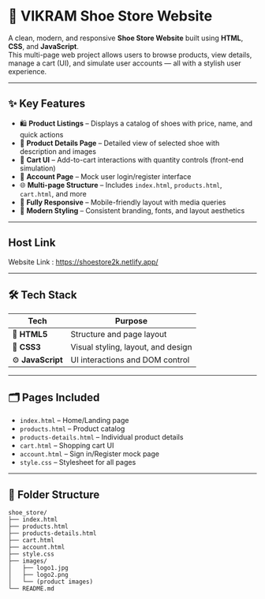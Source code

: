 # 👟 VIKRAM Shoe Store Website

A clean, modern, and responsive **Shoe Store Website** built using **HTML**, **CSS**, and **JavaScript**.  
This multi-page web project allows users to browse products, view details, manage a cart (UI), and simulate user accounts — all with a stylish user experience.

---

## ✨ Key Features

- 🛍️ **Product Listings** – Displays a catalog of shoes with price, name, and quick actions  
- 🔎 **Product Details Page** – Detailed view of selected shoe with description and images  
- 🛒 **Cart UI** – Add-to-cart interactions with quantity controls (front-end simulation)  
- 👤 **Account Page** – Mock user login/register interface  
- 🌐 **Multi-page Structure** – Includes `index.html`, `products.html`, `cart.html`, and more  
- 📱 **Fully Responsive** – Mobile-friendly layout with media queries  
- 🎨 **Modern Styling** – Consistent branding, fonts, and layout aesthetics
---
## Host Link

Website Link : https://shoestore2k.netlify.app/

---

## 🛠️ Tech Stack

| Tech           | Purpose                            |
|----------------|-------------------------------------|
| 🧱 **HTML5**       | Structure and page layout             |
| 🎨 **CSS3**        | Visual styling, layout, and design   |
| ⚙️ **JavaScript**  | UI interactions and DOM control      |

---

## 🗂️ Pages Included

- `index.html` – Home/Landing page
- `products.html` – Product catalog
- `products-details.html` – Individual product details
- `cart.html` – Shopping cart UI
- `account.html` – Sign in/Register mock page
- `style.css` – Stylesheet for all pages

---

## 📁 Folder Structure

```plaintext
shoe_store/
├── index.html
├── products.html
├── products-details.html
├── cart.html
├── account.html
├── style.css
├── images/
│   ├── logo1.jpg
│   ├── logo2.png
│   └── (product images)
└── README.md
